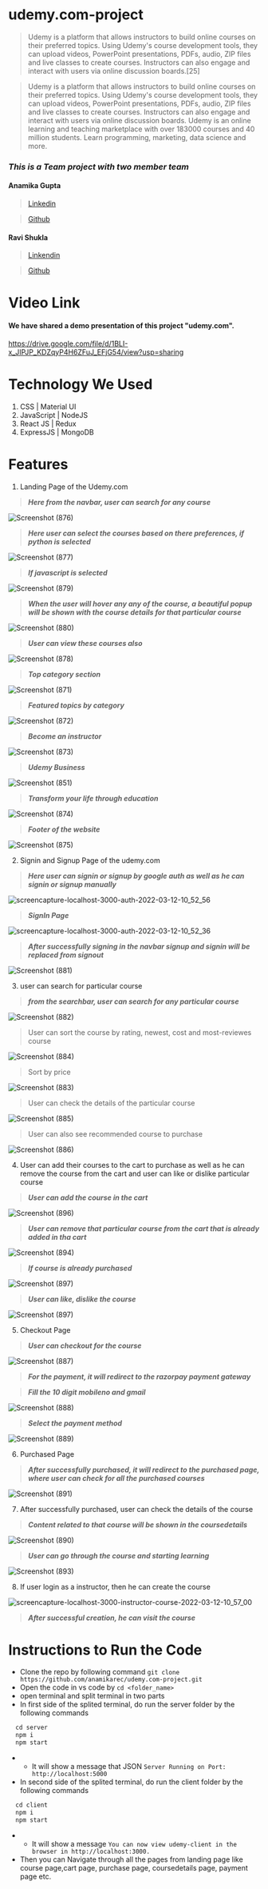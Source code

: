 # udemy.com-project
> Udemy is a platform that allows instructors to build online courses on their preferred topics. Using Udemy's course development tools, they can upload videos, PowerPoint presentations, PDFs, audio, ZIP files and live classes to create courses. Instructors can also engage and interact with users via online discussion boards.[25]

> Udemy is a platform that allows instructors to build online courses on their preferred topics. Using Udemy's course development tools, they can upload videos, PowerPoint presentations, PDFs, audio, ZIP files and live classes to create courses. Instructors can also engage and interact with users via online discussion boards.
> Udemy is an online learning and teaching marketplace with over 183000 courses and 40 million students. Learn programming, marketing, data science and more.
### ***This is a Team project with two member team***
#### Anamika Gupta
> [Linkedin](https://www.linkedin.com/in/anamika-gupta-rec/)

> [Github](https://github.com/anamikarec)
#### Ravi Shukla
> [Linkendin](https://www.linkedin.com/in/rshukla12/)

> [Github](https://github.com/Rshukla12)
# Video Link
#### We have shared a demo presentation of this project "udemy.com".
https://drive.google.com/file/d/1BLI-x_JIPJP_KDZqyP4H6ZFuJ_EFjG54/view?usp=sharing

# Technology We Used
1. CSS | Material UI
2. JavaScript | NodeJS
3. React JS | Redux
4. ExpressJS | MongoDB

# Features
1. Landing Page of the Udemy.com

> ***Here from the navbar, user can search for any course***

![Screenshot (876)](https://user-images.githubusercontent.com/65801101/158006033-959415f4-2db7-4a33-9e17-c29e3e3a0097.png)

> ***Here user can select the courses based on there preferences, if python is selected***

![Screenshot (877)](https://user-images.githubusercontent.com/65801101/158006049-d7ce0e30-a9b8-4c29-84d1-ce41ef44c61f.png)

> ***If javascript is selected***

![Screenshot (879)](https://user-images.githubusercontent.com/65801101/158006054-71cdf4cd-a847-4d52-84e3-932ecb21e49b.png)

> ***When the user will hover any any of the course, a beautiful popup will be shown with the course details for that particular course***

![Screenshot (880)](https://user-images.githubusercontent.com/65801101/158006063-25d7feb9-cafc-46cc-a331-761c70698329.png)

> ***User can view these courses also***

![Screenshot (878)](https://user-images.githubusercontent.com/65801101/158006098-3ce504f6-689e-4783-8eb5-1ec04ae846e1.png)

> ***Top category section***

![Screenshot (871)](https://user-images.githubusercontent.com/65801101/158005672-0c5bee40-8d9d-4afa-8071-565ac5d7c60d.png)

> ***Featured topics by category***

![Screenshot (872)](https://user-images.githubusercontent.com/65801101/158005678-0d672f07-d0f2-4051-88bf-34cbc6b87d38.png)

> ***Become an instructor***

![Screenshot (873)](https://user-images.githubusercontent.com/65801101/158005684-714160c5-4dde-4248-bfa8-9fac5681f601.png)

> ***Udemy Business***

![Screenshot (851)](https://user-images.githubusercontent.com/65801101/158005257-e6f652a4-d9b7-47f2-8250-77c28cd0c34f.png)

> ***Transform your life through education***

![Screenshot (874)](https://user-images.githubusercontent.com/65801101/158005688-252727da-290f-421c-a1f8-a49fb2bf6a4e.png)

> ***Footer of the website***

![Screenshot (875)](https://user-images.githubusercontent.com/65801101/158005695-b02d7309-5047-4570-9404-b5280c4be9b8.png)

2. Signin and Signup Page of the udemy.com

> ***Here user can signin or signup by google auth as well as he can signin or signup manually***

![screencapture-localhost-3000-auth-2022-03-12-10_52_56](https://user-images.githubusercontent.com/65801101/158005269-1396727b-6b0b-498a-9313-9d99deead265.png)

> ***SignIn Page***

![screencapture-localhost-3000-auth-2022-03-12-10_52_36](https://user-images.githubusercontent.com/65801101/158005520-affb878e-002b-4f73-9cb6-fa3c91f9970a.png)

> ***After successfully signing in the navbar signup and signin will be replaced from signout***

![Screenshot (881)](https://user-images.githubusercontent.com/65801101/158006846-9b89140a-0b53-4f7f-b68f-f8c330f1a432.png)

3. user can search for particular course

> ***from the searchbar, user can search for any particular course***

![Screenshot (882)](https://user-images.githubusercontent.com/65801101/158007119-3a225f8c-69d0-459e-a8ed-c18d3f154ea0.png)

> User can sort the course by rating, newest, cost and most-reviewes course

![Screenshot (884)](https://user-images.githubusercontent.com/65801101/158007162-ef55853c-bec1-4624-a7e6-55fcd18f5d55.png)

> Sort by price

![Screenshot (883)](https://user-images.githubusercontent.com/65801101/158007184-189f9644-17a9-4884-9b95-c01bffa46293.png)

> User can check the details of the particular course

![Screenshot (885)](https://user-images.githubusercontent.com/65801101/158007211-68c04e81-3709-4aec-b3ae-88dec4f7b426.png)

> User can also see recommended course to purchase

![Screenshot (886)](https://user-images.githubusercontent.com/65801101/158007236-c0be6bed-ce6a-4215-92e7-cfd6a097ab69.png)

4. User can add their courses to the cart to purchase as well as he can remove the course from the cart and user can like or dislike particular course

> ***User can add the course in the cart***

![Screenshot (896)](https://user-images.githubusercontent.com/65801101/158007404-84fc4c2a-b670-4cd0-bd95-be08d6be6807.png)

> ***User can remove that particular course from the cart that is already added in tha cart***

![Screenshot (894)](https://user-images.githubusercontent.com/65801101/158007426-24dc60b0-61b5-433b-a6ec-a43e029d2a1f.png)

> ***If course is already purchased***

![Screenshot (897)](https://user-images.githubusercontent.com/65801101/158007491-b196706b-1ec4-41dd-93bb-9a9cc62c5aef.png)

> ***User can like, dislike the course***

![Screenshot (897)](https://user-images.githubusercontent.com/65801101/158007525-7c3d7a3a-6968-483a-839e-132ed8f82a59.png)

5. Checkout Page

> ***User can checkout for the course***

![Screenshot (887)](https://user-images.githubusercontent.com/65801101/158007570-d335fcd8-45e0-4d08-a0dd-9d4bbd21019c.png)

> ***For the payment, it will redirect to the razorpay payment gateway***

> ***Fill the 10 digit mobileno and gmail***

![Screenshot (888)](https://user-images.githubusercontent.com/65801101/158007594-c5071533-b0a5-4740-85cd-6bfef135808f.png)

>  ***Select the payment method***

![Screenshot (889)](https://user-images.githubusercontent.com/65801101/158007596-ce4c366e-7209-4497-85a7-5443a3b12a5c.png)

6. Purchased Page

> ***After successfully purchased, it will redirect to the purchased page, where user can check for all the purchased courses***

![Screenshot (891)](https://user-images.githubusercontent.com/65801101/158007687-3684c0d7-b1e0-4f9b-bcbb-64ad66383447.png)

7. After successfully purchased, user can check the details of the course

> ***Content related to that course will be shown in the coursedetails***

![Screenshot (890)](https://user-images.githubusercontent.com/65801101/158007749-e63c52a9-26a4-4f34-9f2f-a50869980655.png)

> ***User can go through the course and starting learning***

![Screenshot (893)](https://user-images.githubusercontent.com/65801101/158007787-f586f6a1-e1fb-4616-ae2e-ead4bc3dc404.png)

8. If user login as a instructor, then he can create the course

![screencapture-localhost-3000-instructor-course-2022-03-12-10_57_00](https://user-images.githubusercontent.com/65801101/158005267-60971248-0460-4cf2-8d01-fe3147589b1a.png)

> ***After successful creation, he can visit the course***


# Instructions to Run the Code
- Clone the repo by following command ```git clone https://github.com/anamikarec/udemy.com-project.git```
- Open the code in vs code by ```cd <folder_name>```
- open terminal and split terminal in two parts
- In first side of the splited terminal, do run the server folder by the following commands
```js
  cd server
  npm i
  npm start
```
- - It will show a message that JSON ```Server Running on Port: http://localhost:5000```
- In second side of the splited terminal, do run the client folder by the following commands
```js
  cd client
  npm i
  npm start
```
- - It will show a message ```You can now view udemy-client in the browser in http://localhost:3000.```
- Then you can Navigate through all the pages from landing page like course page,cart page, purchase page, coursedetails page, payment page etc.
